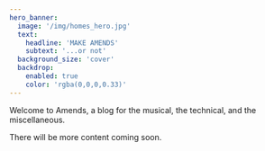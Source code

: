 ```yaml
---
hero_banner:
  image: '/img/homes_hero.jpg'
  text:
    headline: 'MAKE AMENDS'
    subtext: '...or not'
  background_size: 'cover'
  backdrop:
    enabled: true
    color: 'rgba(0,0,0,0.33)'
---
```

Welcome to Amends, a blog for the musical, the technical, and the miscellaneous.

There will be more content coming soon.